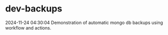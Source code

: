 # dev-backups
2024-11-24 04:30:04 Demonstration of automatic mongo db backups using workflow and actions.
